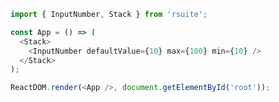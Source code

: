 <!--start-code-->

```js
import { InputNumber, Stack } from 'rsuite';

const App = () => (
  <Stack>
    <InputNumber defaultValue={10} max={100} min={10} />
  </Stack>
);

ReactDOM.render(<App />, document.getElementById('root'));
```

<!--end-code-->
